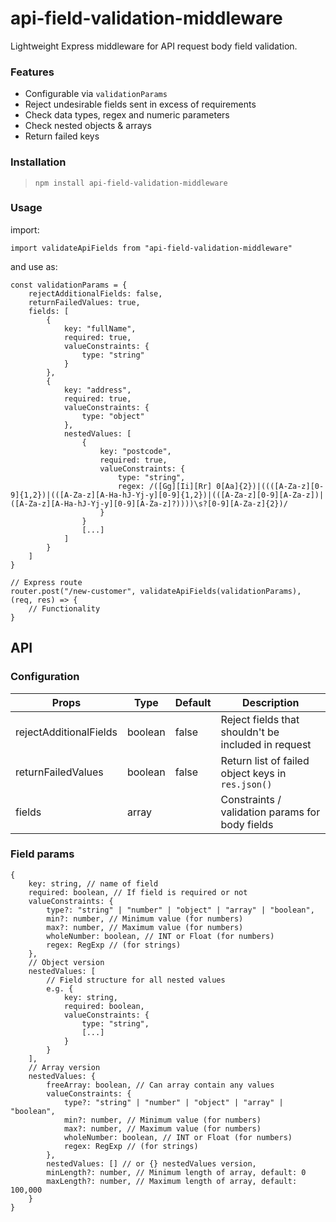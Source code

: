 # api-field-validation-middleware
Lightweight Express middleware for API request body field validation.

### Features

 - Configurable via `validationParams`
 - Reject undesirable fields sent in excess of requirements
 - Check data types, regex and numeric parameters
 - Check nested objects & arrays
 - Return failed keys

### Installation

>`npm install api-field-validation-middleware`
    
### Usage
import:

`import validateApiFields from "api-field-validation-middleware"`

and use as:

```
const validationParams = {
	rejectAdditionalFields: false,
	returnFailedValues: true,
	fields: [
		{
			key: "fullName",
			required: true,
			valueConstraints: {
				type: "string"
			}
		},
		{
			key: "address",
			required: true,
			valueConstraints: {
				type: "object"
			},
			nestedValues: [
				{
					key: "postcode",
					required: true,
					valueConstraints: {
						type: "string",
						regex: /([Gg][Ii][Rr] 0[Aa]{2})|((([A-Za-z][0-9]{1,2})|(([A-Za-z][A-Ha-hJ-Yj-y][0-9]{1,2})|(([A-Za-z][0-9][A-Za-z])|([A-Za-z][A-Ha-hJ-Yj-y][0-9][A-Za-z]?))))\s?[0-9][A-Za-z]{2})/
					}
				}
				[...]
			]
		}
	]
}

// Express route
router.post("/new-customer", validateApiFields(validationParams), (req, res) => {
	// Functionality
}
```
## API

### Configuration
|Props|Type|Default|Description|
|--|--|--|--|
| rejectAdditionalFields | boolean | false | Reject fields that shouldn't be included in request |
| returnFailedValues | boolean | false | Return list of failed object keys in `res.json()` |
| fields | array | | Constraints / validation params for body fields

### Field params
```
{
	key: string, // name of field
	required: boolean, // If field is required or not
	valueConstraints: {
		type?: "string" | "number" | "object" | "array" | "boolean",
		min?: number, // Minimum value (for numbers)
		max?: number, // Maximum value (for numbers)
		wholeNumber: boolean, // INT or Float (for numbers)
		regex: RegExp // (for strings)
	},
	// Object version
	nestedValues: [
		// Field structure for all nested values
		e.g. {
			key: string,
			required: boolean,
			valueConstraints: {
				type: "string",
				[...]
			}
		}
	],
	// Array version
	nestedValues: {
		freeArray: boolean, // Can array contain any values
		valueConstraints: {
			type?: "string" | "number" | "object" | "array" | "boolean",
			min?: number, // Minimum value (for numbers)
			max?: number, // Maximum value (for numbers)
			wholeNumber: boolean, // INT or Float (for numbers)
			regex: RegExp // (for strings)
		},
		nestedValues: [] // or {} nestedValues version,
		minLength?: number, // Minimum length of array, default: 0
		maxLength?: number, // Maximum length of array, default: 100,000
	}
}

```